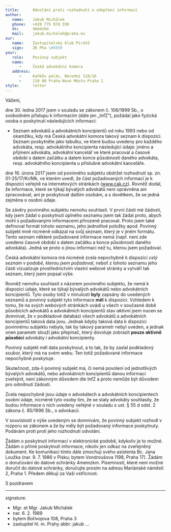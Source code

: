 ```yaml
---
title:      Odvolání proti rozhodnutí o odepření informací
author:
   name:    Jakub Michálek
   phone:   +420 775 978 550
   ds:      4memzkm
   mail:    jakub.michalek@praha.eu
our:
   name:    Zastupitelský klub Pirátů
   sign:    ZK Pha \#5059
your:
   role:    Povinný subjekt
   name:    
      -     Česká advokátní komora
   address:
      -     Kaňkův palác, Národní 118/16
      -     110 00 Praha-Nové Město-Praha 1
style:      letter
---
```


Vážení,

dne 30. ledna 2017 jsem v souladu se zákonem č. 106/1999 Sb., o svobodném přístupu k informacím (dále jen „InfZ“), požádal jako fyzická osoba o poskytnutí následujících informací:

* Seznam advokátů a advokátních koncipientů od roku 1993 nebo od okamžiku, kdy má Česká advokátní komora takový seznam k dispozici. Seznam poskytněte jako tabulku, ve které budou uvedeny pro každého advokáta, resp. advokátního koncipienta následující údaje: jméno a příjmení advokáta, advokátní kancelář ve které pracoval a časové období s datem začátku a datem konce působnosti daného advokáta, resp. advokátního koncipienta u příslušné advokátní kanceláře. 

dne 16. února 2017 jsem od povinného subjektu obdržel rozhodnutí sp. zn. 01-25/17/Kr/Mk, ve kterém uvedl, že část požadovaných informací je k dispozici veřejně na internetových stránkách (www.cak.cz). Rovněž dodal, že informace, které se týkají bývalých advokátů není oprávněna ani zpracovávat, ani je poskytovat dalším osobám, a s dovětkem, že se jedná zejména o osobní údaje.

Se závěry povinného subjektu nemohu souhlasit. V první části mé žádosti, kdy jsem žádal o poskytnutí úplného seznamu jsem tak žádal proto, abych mohl s požadovanými informacemi přirozeně pracovat. Proto jsem také definoval formát tohoto seznamu, jeho jednotlivé položky apod. Povinný subjekt mně nicméně odkázal na svůj seznam, který je v jiném formátu. Tento seznam některé požadované informace nemá (např. není zde uvedeno časové období s datem začátku a konce působnosti daného advokáta). Jedná se proto o jinou informaci než tu, kterou jsem požadoval.

Česká advokátní komora má nicméně zcela nepochybně k dispozici *celý seznam v podobě, kterou jsem požadoval*, neboť z tohoto seznamu jeho části vizualizuje prostřednictvím vlastní webové stránky a vytváří tak seznam, který jsem popsal výše. 

Rovněž nemohu souhlasit s názorem povinného subjektu, že nemá k dispozici údaje, které se týkají bývalých advokátů nebo advokátních koncipientů. Tyto osoby totiž v minulosti **byly** zapsány do uvedených seznamů a povinný subjekt tyto informace **měl** k dispozici. Vzhledem k tomu, že na svých webových stránkách uvádí u všech v současné době působících advokátů a advokátních koncipientů stav *aktivní* jsem nucen se domnívat, že v podkladové databázi všech advokátů a advokátních koncipientů taková data jsou. Jednak kdyby taková data k dispozici povinnému subjektu nebyla, tak by takový parametr nebyl uveden, a jednak onen parametr slouží jako přepínač, který dovoluje zobrazit **pouze aktivně působící** advokáty i advokátní koncipienty. 

Povinný subjekt měl data poskytnout, a to tak, že by zaslal podkladový soubor, který má na svém webu. Ten totiž požadované informace nepochybně poskytuje.

Skutečnost, zda-li povinný subjekt má, či nemá povolení od jednotlivých bývalých advokátů, nebo advokátních koncipientů danou informaci zveřejnit, není zákonným důvodem dle InfZ a proto nemůže být důvodem pro odmítnutí žádosti. 

Zcela nepochybně jsou údaje o advokátech a advokátních koncipientech osobní údaje, nicméně tyto osoby tím, že se staly advokáty souhlasily, že budou informace o nich uvedeny veřejně v souladu s ust. § 55 d odst. 2 zákona č. 85/1996 Sb., o advokacii. 

V souvislosti s výše uvedeným se domnívám, že povinný subjekt rozhodl v rozporu se zákonem a že by měly být požadovaný informace poskytnuty. Podávám proti proti jeho rozhodnutí odvolání. 

Žádám o poskytnutí informací v elektronické podobě, kdykoliv je to možné. Žádám o přímé poskytnutí informace, nikoliv jen odkaz na zveřejněný dokument. Ke komunikaci tímto dále zmocňuji svého asistenta Bc. Jana Loužka (nar. 9. 7. 1986 v Písku; bytem Vondroušova 1198, Praha 17). Žádám o doručování do datové schránky 4memzkm. Písemnosti, které není možné doručit do datové schránky, doručujte prosím na adresu Mariánské náměstí 2, Praha 1. Předem děkuji za Vaši vstřícnost.

S pozdravem

---
signature: 
  - Mgr. et Mgr. Jakub Michálek
  - nar. 6. 2. 1989
  - bytem Bořivojova 108, Praha 3
  - zastupitel hl. m. Prahy
abbr:       jakub
...
